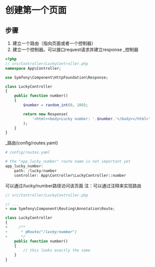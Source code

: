 # 创建第一个页面
## 步骤
1. 建立一个路由（指向页面或者一个控制器）
2. 建立一个控制器。可以接口request请求并建立response
_控制器
```php
<?php
// src/Controller/LuckyController.php
namespace App\Controller;

use Symfony\Component\HttpFoundation\Response;

class LuckyController
{
    public function number()
    {
        $number = random_int(0, 100);

        return new Response(
            '<html><body>Lucky number: '.$number.'</body></html>'
        );
    }
}
```
_路由(config/routes.yaml)
```php
# config/routes.yaml

# the "app_lucky_number" route name is not important yet
app_lucky_number:
    path: /lucky/number
    controller: App\Controller\LuckyController::number
```
可以通过/lucky/number路径访问该页面
注：可以通过注释来实现路由
```php
// src/Controller/LuckyController.php

// ...
+ use Symfony\Component\Routing\Annotation\Route;

class LuckyController
{
+     /**
+      * @Route("/lucky/number")
+      */
    public function number()
    {
        // this looks exactly the same
    }
}
```
